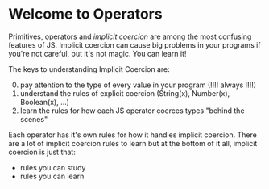# Welcome to Operators

Primitives, operators and _implicit coercion_ are among the most confusing
features of JS. Implicit coercion can cause big problems in your programs if
you're not careful, but it's not magic. You can learn it!

The keys to understanding Implicit Coercion are:

0. pay attention to the type of every value in your program (!!!! always !!!!)
1. understand the rules of explicit coercion (String(x), Number(x), Boolean(x),
   ...)
2. learn the rules for how each JS operator coerces types "behind the scenes"

Each operator has it's own rules for how it handles implicit coercion. There are
a lot of implicit coercion rules to learn but at the bottom of it all, implicit
coercion is just that:

- rules you can study
- rules you can learn
